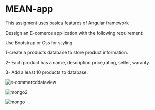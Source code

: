 # MEAN-app
This assigment uses basics features of Angular framework

Dessign an E-comerce application with the following requirement:

Use Bootstrap or Css for styling

1-create a products database to store product information.

2- Each product has a name, description,price,rating, seller, waranty.

3- Add a least 10 products to database.

![e-commercddataview](https://user-images.githubusercontent.com/29130101/45573667-5ac15100-b83b-11e8-88e5-27992e517d38.PNG)

![mongo2](https://user-images.githubusercontent.com/29130101/45573671-5d23ab00-b83b-11e8-9c6b-6dc19f6fff13.PNG)

![mongo](https://user-images.githubusercontent.com/29130101/45573675-5f860500-b83b-11e8-9c0a-82b41869cf8f.PNG)

